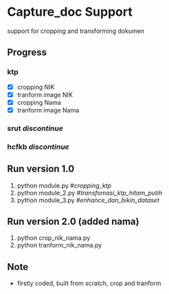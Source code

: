 # Capture_doc Support
support for cropping and transforming dokumen

## Progress
### ktp 
- [x] cropping NIK
- [x] tranform image NIK
- [x] cropping Nama
- [x] tranform image Nama
### srut *discontinue*
### hcfkb *discontinue*

## Run version 1.0
1. python module.py #*cropping_ktp*
2. python module_2.py #*transfomasi_ktp_hitam_putih*
3. python module_3.py #*enhance_dan_bikin_dataset*

## Run version 2.0 (added nama)
1. python crop_nik_nama.py  
2. python tranform_nik_nama.py

## Note 
- firstly coded, built from scratch, crop and tranform
